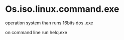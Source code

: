 # Os.iso.linux.command.exe


operation system than runs 16bits dos .exe


on command line run helq.exe
